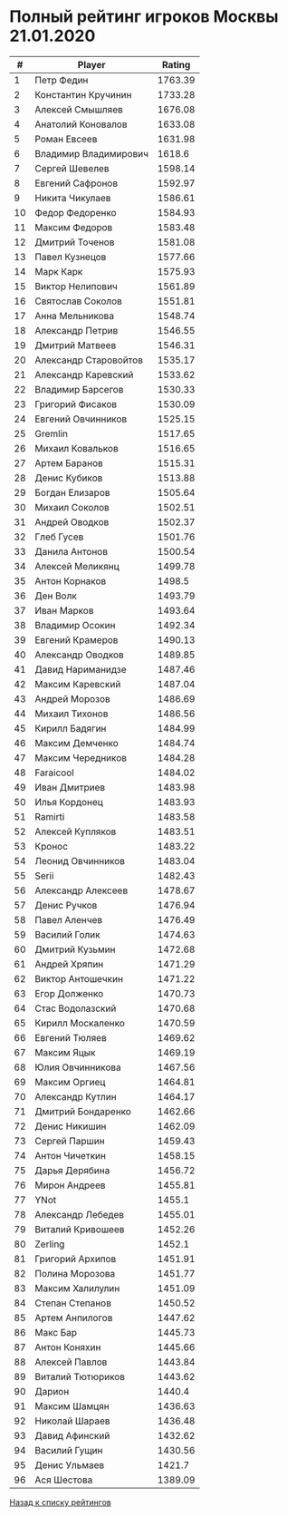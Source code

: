 # Полный рейтинг игроков Москвы 21.01.2020 #

| # |Player                   |Rating  |
|---|-------------------------|--------|
  1|Петр Федин               |1763.39 
  2|Константин Кручинин      |1733.28 
  3|Алексей Смышляев         |1676.08 
  4|Анатолий Коновалов       |1633.08 
  5|Роман Евсеев             |1631.98 
  6|Владимир Владимирович    |1618.6  
  7|Сергей Шевелев           |1598.14 
  8|Евгений Сафронов         |1592.97 
  9|Никита Чикулаев          |1586.61 
 10|Федор Федоренко          |1584.93 
 11|Максим Федоров           |1583.48 
 12|Дмитрий Точенов          |1581.08 
 13|Павел Кузнецов           |1577.66 
 14|Марк Карк                |1575.93 
 15|Виктор Нелипович         |1561.89 
 16|Святослав Соколов        |1551.81 
 17|Анна Мельникова          |1548.74 
 18|Александр Петрив         |1546.55 
 19|Дмитрий Матвеев          |1546.31 
 20|Александр Старовойтов    |1535.17 
 21|Александр Каревский      |1533.62 
 22|Владимир Барсегов        |1530.33 
 23|Григорий Фисаков         |1530.09 
 24|Евгений Овчинников       |1525.15 
 25|Gremlin                  |1517.65 
 26|Михаил Ковальков         |1516.65 
 27|Артем Баранов            |1515.31 
 28|Денис Кубиков            |1513.88 
 29|Богдан Елизаров          |1505.64 
 30|Михаил Соколов           |1502.51 
 31|Андрей Оводков           |1502.37 
 32|Глеб Гусев               |1501.76 
 33|Данила Антонов           |1500.54 
 34|Алексей Меликянц         |1499.78 
 35|Антон Корнаков           |1498.5  
 36|Ден Волк                 |1493.79 
 37|Иван Марков              |1493.64 
 38|Владимир Осокин          |1492.34 
 39|Евгений Крамеров         |1490.13 
 40|Александр Оводков        |1489.85 
 41|Давид Нариманидзе        |1487.46 
 42|Максим Каревский         |1487.04 
 43|Андрей Морозов           |1486.69 
 44|Михаил Тихонов           |1486.56 
 45|Кирилл Бадягин           |1484.99 
 46|Максим Демченко          |1484.74 
 47|Максим Чередников        |1484.28 
 48|Faraicool                |1484.02 
 49|Иван Дмитриев            |1483.98 
 50|Илья Кордонец            |1483.93 
 51|Ramirti                  |1483.58 
 52|Алексей Купляков         |1483.51 
 53|Кронос                   |1483.22 
 54|Леонид Овчинников        |1483.04 
 55|Serii                    |1482.43 
 56|Александр Алексеев       |1478.67 
 57|Денис Ручков             |1476.94 
 58|Павел Аленчев            |1476.49 
 59|Василий Голик            |1474.63 
 60|Дмитрий Кузьмин          |1472.68 
 61|Андрей Хряпин            |1471.29 
 62|Виктор Антошечкин        |1471.22 
 63|Егор Долженко            |1470.73 
 64|Стас Водолазский         |1470.68 
 65|Кирилл Москаленко        |1470.59 
 66|Евгений Тюляев           |1469.62 
 67|Максим Яцык              |1469.19 
 68|Юлия Овчинникова         |1467.56 
 69|Максим Оргиец            |1464.81 
 70|Александр Кутлин         |1464.17 
 71|Дмитрий Бондаренко       |1462.66 
 72|Денис Никишин            |1462.09 
 73|Сергей Паршин            |1459.43 
 74|Антон Чичеткин           |1458.15 
 75|Дарья Дерябина           |1456.72 
 76|Мирон Андреев            |1455.81 
 77|YNot                     |1455.1  
 78|Александр Лебедев        |1455.01 
 79|Виталий Кривошеев        |1452.26 
 80|Zerling                  |1452.1  
 81|Григорий Архипов         |1451.91 
 82|Полина Морозова          |1451.77 
 83|Максим Халилулин         |1451.09 
 84|Степан Степанов          |1450.52 
 85|Артем Анпилогов          |1447.62 
 86|Макс Бар                 |1445.73 
 87|Антон Коняхин            |1445.66 
 88|Алексей Павлов           |1443.84 
 89|Виталий Тютюриков        |1443.62 
 90|Дарион                   |1440.4  
 91|Максим Шамцян            |1436.63 
 92|Николай Шараев           |1436.48 
 93|Давид Афинский           |1432.62 
 94|Василий Гущин            |1430.56 
 95|Денис Ульмаев            |1421.7  
 96|Ася Шестова              |1389.09 

[Назад к списку рейтингов](https://pee-kay.github.io/russian-wu-rating)
